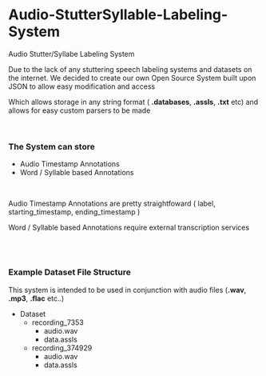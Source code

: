 # Audio-StutterSyllable-Labeling-System
Audio Stutter/Syllabe Labeling System

Due to the lack of any stuttering speech labeling systems and datasets on the internet. We decided to create our own Open Source System built upon JSON to allow easy modification and access

Which allows storage in any string format ( **.databases**, **.assls**, **.txt** etc) and allows for easy custom parsers to be made





<br>

### The System can store
* Audio Timestamp Annotations
* Word / Syllable based Annotations 

<br>

Audio Timestamp Annotations are pretty straightfoward ( label, starting_timestamp, ending_timestamp )

Word / Syllable based Annotations require external transcription services 


<br>
<br>

### Example Dataset File Structure

This system is intended to be used in conjunction with audio files (**.wav**, **.mp3**, **.flac** etc..)


- Dataset
  - recording_7353
    - audio.wav
    - data.assls
  - recording_374929
    - audio.wav
    - data.assls



